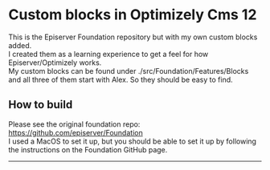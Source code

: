 
# Custom blocks in Optimizely Cms 12  
This is the Episerver Foundation repository but with my own custom blocks added.  
I created them as a learning experience to get a feel for how Episerver/Optimizely works.  
My custom blocks can be found under ./src/Foundation/Features/Blocks and all three of them start with Alex. So they should be easy to find.  
  
## How to build  
Please see the original foundation repo: https://github.com/episerver/Foundation  
I used a MacOS to set it up, but you should be able to set it up by following the instructions on the Foundation GitHub page.  

---